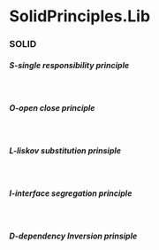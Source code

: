 # SolidPrinciples.Lib

<h3>SOLID</h3>
<h5>S-single responsibility principle</h5>
<br>
<h5>O-open close principle</h5>
<br>
<h5>L-liskov substitution prinsiple</h5>
<br>
<h5>I-interface segregation principle</h5>
<br>
<h5>D-dependency Inversion prinsiple</h5>
